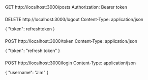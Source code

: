 GET http://localhost:3000/posts Authorization: Bearer token

###

DELETE http://localhost:3000/logout Content-Type: application/json

{
"token": refreshtoken
}

###

POST http://localhost:3000/token Content-Type: application/json

{
"token": "refresh token"
}

###

POST http://localhost:3000/login Content-Type: application/json

{
"username": "Jim"
}
